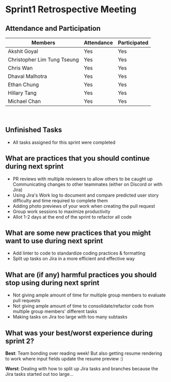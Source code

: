 # Sprint1 Retrospective Meeting

## Attendance and Participation

| Members                     | Attendance | Participated |
| --------------------------- | ---------- | ------------ |
| Akshit Goyal                | Yes        | Yes          |
| Christopher Lim Tung Tseung | Yes        | Yes          |
| Chris Wan                   | Yes        | Yes          |
| Dhaval Malhotra             | Yes        | Yes          |
| Ethan Chung                 | Yes        | Yes          |
| Hillary Tang                | Yes        | Yes          |
| Michael Chan                | Yes        | Yes          |

<br>

## Unfinished Tasks

- All tasks assigned for this sprint were completed

## What are practices that you should continue during next sprint

- PR reviews with multiple reviewers to allow others to be caught up
  Communicating changes to other teammates (either on Discord or with Jira)
- Using Jira's Work log to document and compare predicted user story difficulty and time required to complete them
- Adding photo previews of your work when creating the pull request
- Group work sessions to maximize productivity
- Allot 1-2 days at the end of the sprint to refactor all code

## What are some new practices that you might want to use during next sprint

- Add linter to code to standardize coding practices & formatting
- Split up tasks on Jira in a more efficient and effective way

## What are (if any) harmful practices you should stop using during next sprint

- Not giving ample amount of time for multiple group members to evaluate pull requests
- Not giving ample amount of time to consolidate/refactor code from multiple group members' different tasks
- Making tasks on Jira too large with too many subtasks

## What was your best/worst experience during sprint 2?

**Best**: Team bonding over reading week! But also getting resume rendering to work where input fields update the resume preview :)

**Worst**: Dealing with how to split up Jira tasks and branches because the Jira tasks started out too large...
